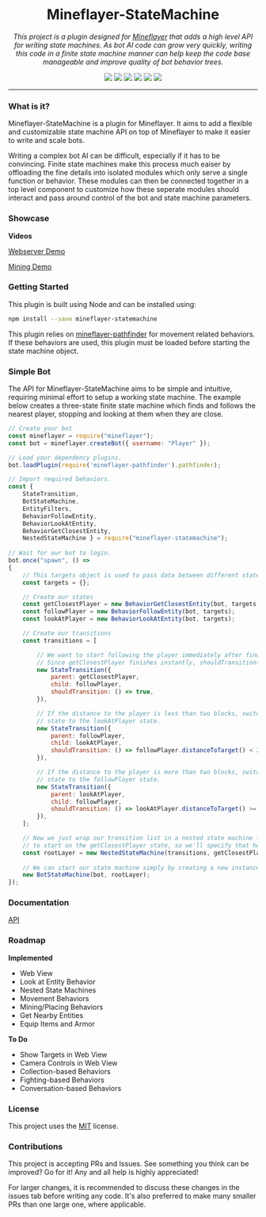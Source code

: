 <h1 align="center">Mineflayer-StateMachine</h1>
<p align="center"><i>This project is a plugin designed for <a href="https://github.com/PrismarineJS/mineflayer">Mineflayer</a> that adds a high level API for writing state machines. As bot AI code can grow very quickly, writing this code in a finite state machine manner can help keep the code base manageable and improve quality of bot behavior trees.</i></p>

<p align="center">
  <img src="https://github.com/sefirosweb/mineflayer-statemachine/workflows/Build/badge.svg" />
  <img src="https://img.shields.io/npm/v/mineflayer-statemachine" />
  <img src="https://img.shields.io/github/repo-size/PrismarineJS/mineflayer-statemachine" />
  <img src="https://img.shields.io/npm/dm/mineflayer-statemachine" />
  <img src="https://img.shields.io/github/contributors/PrismarineJS/mineflayer-statemachine" />
  <img src="https://img.shields.io/github/license/PrismarineJS/mineflayer-statemachine" />
</p>

---

### What is it?

Mineflayer-StateMachine is a plugin for Mineflayer. It aims to add a flexible and customizable state machine API on top of Mineflayer to make it easier to write and scale bots.

Writing a complex bot AI can be difficult, especially if it has to be convincing. Finite state machines make this process much eaiser by offloading the fine details into isolated modules which only serve a single function or behavior. These modules can then be connected together in a top level component to customize how these seperate modules should interact and pass around control of the bot and state machine parameters.

### Showcase

**Videos**

[Webserver Demo](https://www.youtube.com/watch?v=ZWMrJJ_RKu8)

[Mining Demo](https://www.youtube.com/watch?v=aC-l0Buy0MY)

### Getting Started

This plugin is built using Node and can be installed using:
```bash
npm install --save mineflayer-statemachine
```

This plugin relies on [mineflayer-pathfinder](https://github.com/Karang/mineflayer-pathfinder) for movement related behaviors. If these behaviors are used, this plugin must be loaded before starting the state machine object.

### Simple Bot

The API for Mineflayer-StateMachine aims to be simple and intuitive, requiring minimal effort to setup a working state machine. The example below creates a three-state finite state machine which finds and follows the nearest player, stopping and looking at them when they are close.

```js
// Create your bot
const mineflayer = require("mineflayer");
const bot = mineflayer.createBot({ username: "Player" });

// Load your dependency plugins.
bot.loadPlugin(require('mineflayer-pathfinder').pathfinder);

// Import required behaviors.
const {
    StateTransition,
    BotStateMachine,
    EntityFilters,
    BehaviorFollowEntity,
    BehaviorLookAtEntity,
    BehaviorGetClosestEntity,
    NestedStateMachine } = require("mineflayer-statemachine");
    
// Wait for our bot to login.
bot.once("spawn", () =>
{
    // This targets object is used to pass data between different states. It can be left empty.
    const targets = {};

    // Create our states
    const getClosestPlayer = new BehaviorGetClosestEntity(bot, targets, EntityFilters().PlayersOnly);
    const followPlayer = new BehaviorFollowEntity(bot, targets);
    const lookAtPlayer = new BehaviorLookAtEntity(bot, targets);

    // Create our transitions
    const transitions = [

        // We want to start following the player immediately after finding them.
        // Since getClosestPlayer finishes instantly, shouldTransition() should always return true.
        new StateTransition({
            parent: getClosestPlayer,
            child: followPlayer,
            shouldTransition: () => true,
        }),

        // If the distance to the player is less than two blocks, switch from the followPlayer
        // state to the lookAtPlayer state.
        new StateTransition({
            parent: followPlayer,
            child: lookAtPlayer,
            shouldTransition: () => followPlayer.distanceToTarget() < 2,
        }),

        // If the distance to the player is more than two blocks, switch from the lookAtPlayer
        // state to the followPlayer state.
        new StateTransition({
            parent: lookAtPlayer,
            child: followPlayer,
            shouldTransition: () => lookAtPlayer.distanceToTarget() >= 2,
        }),
    ];

    // Now we just wrap our transition list in a nested state machine layer. We want the bot
    // to start on the getClosestPlayer state, so we'll specify that here.
    const rootLayer = new NestedStateMachine(transitions, getClosestPlayer);
    
    // We can start our state machine simply by creating a new instance.
    new BotStateMachine(bot, rootLayer);
});
```

### Documentation

[API](https://PrismarineJS.github.io/mineflayer-statemachine/docs/api)

### Roadmap

**Implemented**
* Web View
* Look at Entity Behavior
* Nested State Machines
* Movement Behaviors
* Mining/Placing Behaviors
* Get Nearby Entities
* Equip Items and Armor

**To Do**
* Show Targets in Web View
* Camera Controls in Web View
* Collection-based Behaviors
* Fighting-based Behaviors
* Conversation-based Behaviors

### License

This project uses the [MIT](https://github.com/sefirosweb/mineflayer-statemachine/blob/master/LICENSE) license.

### Contributions

This project is accepting PRs and Issues. See something you think can be improved? Go for it! Any and all help is highly appreciated!

For larger changes, it is recommended to discuss these changes in the issues tab before writing any code. It's also preferred to make many smaller PRs than one large one, where applicable.
